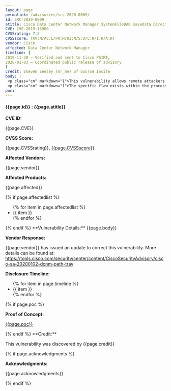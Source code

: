 ```yaml
---
layout: page
permalink: /advisories/src-2020-0009/
id: SRC-2020-0009
atitle: Cisco Data Center Network Manager SystemFileDAO saveData Directory Traversal Remote Code Execution Vulnerability
CVE: CVE-2019-15980
CVSSrating: 7.2
CVSSscore: (AV:N/AC:L/PR:H/UI:N/S:U/C:H/I:H/A:H)
vendor: Cisco
affected: Data Center Network Manager
timeline: [
2019-11-20 – Verified and sent to Cisco PSIRT,
2020-01-03 – Coordinated public release of advisory
]
credit: Steven Seeley (mr_me) of Source Incite
body: |
 <p class="cn" markdown="1">This vulnerability allows remote attackers to execute arbitrary code on affected installations of Cisco Data Center Network Manager. Although authentication is required to exploit this vulnerability, the existing authentication mechanism can be bypassed.</p>
 <p class="cn" markdown="1">The specific flaw exists within the processing of requests to the saveSystemData endpoint of the SystemFileDAO Data Access Object. When parsing the path parameter in the saveFile method, the process does not properly validate a user-supplied path prior to using it in file operations. An attacker can leverage this vulnerability to execute code in the context of root</p>
poc:
---
```


<h4><b>{{page.id}} : {{page.atitle}}</b></h4>

**CVE ID:**
<p class="cn">{{page.CVE}}</p>

**CVSS Score:**
<p class="cn">{{page.CVSSrating}}, <a href="https://nvd.nist.gov/vuln-metrics/cvss/v3-calculator?calculator&version=3&vector={{page.CVSSscore}}">{{page.CVSSscore}}</a></p>

**Affected Vendors:**
<p class="cn">{{page.vendor}}</p>

**Affected Products:**
<p class="cn">{{page.affected}}</p>
{% if page.affectedlist %}
<ul class="cn">
{% for item in page.affectedlist %}
  <li>{{ item }}</li>
{% endfor %}
</ul>
{% endif %}
**Vulnerability Details:**
{{page.body}}

**Vendor Response:**

<p class="cn">{{page.vendor}} has issued an update to correct this vulnerability. More details can be found at: <br />
<a href="https://tools.cisco.com/security/center/content/CiscoSecurityAdvisory/cisco-sa-20200102-dcnm-path-trav">https://tools.cisco.com/security/center/content/CiscoSecurityAdvisory/cisco-sa-20200102-dcnm-path-trav</a></p>

**Disclosure Timeline:**
<ul class="cn">
{% for item in page.timeline %}
  <li>{{ item }}</li>
{% endfor %}
</ul>
{% if page.poc %}

**Proof of Concept:**
<p class="cn"><a href="{{page.poc}}">{{page.poc}}</a></p>
{% endif %}
**Credit:**
<p class="cn">This vulnerability was discovered by {{page.credit}}</p>
{% if page.acknowledgments %}

**Acknowledgments:**
<p class="cn">{{page.acknowledgments}}</p>
{% endif %}
